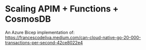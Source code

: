 # Scaling APIM + Functions + CosmosDB

An Azure Bicep implementation of: https://francescodeliva.medium.com/can-cloud-native-go-20-000-transactions-per-second-42ce8022e4